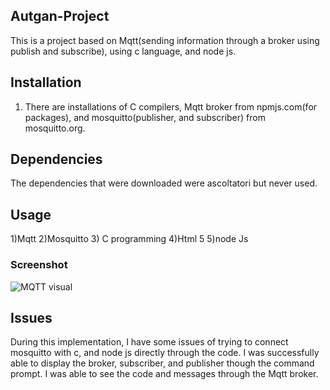 ## Autgan-Project
This is a project based on Mqtt(sending information through a broker using publish and subscribe), using c language, and node js.

## Installation
1) There are installations of C compilers, Mqtt broker from npmjs.com(for packages), and mosquitto(publisher, and subscriber) from mosquitto.org.

## Dependencies
The dependencies that were downloaded were ascoltatori but never used.

## Usage
1)Mqtt
2)Mosquitto
3) C programming
4)Html 5
5)node Js

### Screenshot
![MQTT visual](/Atugan-Project/images/MQTTvisual.png)

## Issues
During this implementation, I have some issues of trying to connect mosquitto with c, and node js directly through the code. I was successfully able to display the broker, subscriber, and publisher though the command prompt. I was able to see the code and messages through the Mqtt broker.


